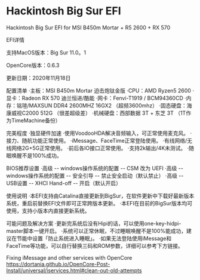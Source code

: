 # Hackintosh Big Sur EFI
Hackintosh Big Sur EFI for MSI B450m Mortar + R5 2600 + RX 570


EFI详情

支持MacOS版本：Big Sur 11.0。1

OpenCore版本：0.6.3

更新日期：2020年11月18日


配置清单
·主板：MSI B450m Mortar 迫击炮钛金版
·CPU：AMD Ryzen5 2600
·显卡：Radeon RX 570 迪兰恒进/酷能
·网卡：Fenvi-T1919 / BCM94360CD
·内存：铭瑄/MAXSUN DDR4 2600MHZ 16GX2 （超频3600mhz）
·固态硬盘：海康威视C2000 512G （很差超级差）
·机械硬盘：西部数据 3T + 东芝 3T （1T作为TimeMachine备份）

完美程度
·独显硬件加速
·使用VoodooHDA解决音频输入，可正常使用麦克风。
·接力、随航功能正常使用。
·iMessage、FaceTime正常登陆使用。
·有线网络/无线网络2G+5G正常使用。
·前后各IO接口正常使用。
·支持2k输出/4K未测试。
·随眠唤醒不是100%成功。

BIOS推荐设置
·高级 -- windows操作系统的配置 -- CSM 改为 UEFI
·高级 -- windows操作系统的配置 -- 安全引导 -- 禁止安全启动（默认禁止）
·高级 -- USB设置 -- XHCI Hand-off -- 开启（默认开启）

使用说明
·本EFI支持由Catalina直接更新到BigSur，在软件更新中下载好最新版本系统，重启前替换EFI文件即可正常跨版本更新。
·本EFI在目前的BigSur版本均可使用，支持小版本内直接更新系统。

可能问题及解决方案
·更新完系统后没有Hipi的话，可以使用one-key-hidpi-master脚本一键开启。
·系统可以正常休眠，不过睡眠唤醒不是100%能成功，建议在节能中设置「防止系统进入睡眠」。
·如果无法登陆使用iMessage和FaceTime等功能，可以自行替换三码和ROM参数，详细可以参考下方链接。

Fixing iMessage and other services with OpenCore
https://dortania.github.io/OpenCore-Post-Install/universal/iservices.html#clean-out-old-attempts
